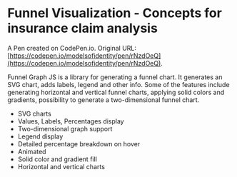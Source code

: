 # Funnel Visualization - Concepts for insurance claim  analysis

A Pen created on CodePen.io. Original URL: [https://codepen.io/modelsofidentity/pen/rNzdOeQ](https://codepen.io/modelsofidentity/pen/rNzdOeQ).

Funnel Graph JS is a library for generating a funnel chart. It generates an SVG chart, adds labels, legend and other info. Some of the features include generating horizontal and vertical funnel charts, applying solid colors and gradients, possibility to generate a two-dimensional funnel chart.

- SVG charts
- Values, Labels, Percentages display
- Two-dimensional graph support
- Legend display
- Detailed percentage breakdown on hover
- Animated
- Solid color and gradient fill
- Horizontal and vertical charts
